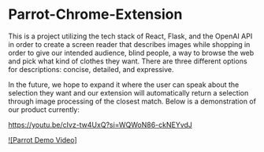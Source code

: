 # Parrot-Chrome-Extension

This is a project utilizing the tech stack of React, Flask, and the OpenAI API in order to create a screen reader that describes images while shopping in order to give our intended audience, blind people, a way to browse the web and pick what kind of clothes they want. There are three different options for descriptions: concise, detailed, and expressive. 

In the future, we hope to expand it where the user can speak about the selection they want and our extension will automatically return a selection through image processing of the closest match. Below is a demonstration of our product currently:

https://youtu.be/cIvz-tw4UxQ?si=WQWoN86-ckNEYvdJ

[![Parrot Demo Video]](https://youtu.be/cIvz-tw4UxQ?si=WQWoN86-ckNEYvdJ)
